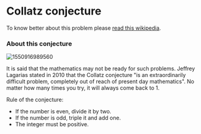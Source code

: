 # Collatz conjecture

To know better about this problem please [read this wikipedia](https://en.wikipedia.org/wiki/Collatz_conjecture).

### About this conjecture

![1550916989560](https://github.com/CookWang1906/Collatz_conjecture/assets/148769157/627f45d9-959c-441d-8ecd-f0c98e9d06c3)

It is said that the mathematics may not be ready for such problems. Jeffrey Lagarias stated in 2010 that the Collatz conjecture "is an extraordinarily difficult problem, completely out of reach of present day mathematics". No matter how many times you try, it will always come back to 1.

Rule of the conjecture:
  - If the number is even, divide it by two.
  - If the number is odd, triple it and add one.
  - The integer must be positive.
